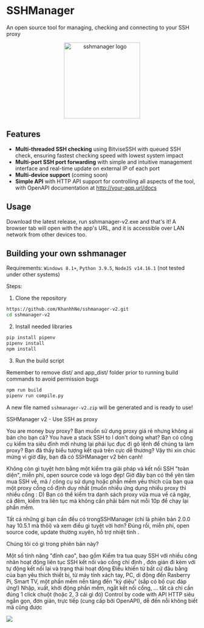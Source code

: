 # SSHManager

An open source tool for managing, checking and connecting to your SSH proxy

<div style="text-align: center;">
  <!--suppress CheckImageSize -->
  <img src="logo/logo.png" alt="sshmanager logo" width="200"/>
</div>

Features
----

- **Multi-threaded SSH checking** using BitviseSSH with queued SSH check,
  ensuring fastest checking speed with lowest system impact
- **Multi-port SSH port forwarding** with simple and intuitive management
  interface and real-time update on external IP of each port
- **Multi-device support** (coming soon)
- **Simple API** with HTTP API support for controlling all aspects of the tool,
  with OpenAPI documentation at http://your-app.url/docs

Usage
----
Download the latest release, run sshmanager-v2.exe and that's it! A browser tab
will open with the app's URL, and it is accessible over LAN network from other
devices too.

Building your own sshmanager
----
Requirements: `Windows 8.1+`, `Python 3.9.5`, `NodeJS v14.16.1` (not tested
under other systems)

Steps:

1. Clone the repository

```bash
https://github.com/KhanhhNe/sshmanager-v2.git
cd sshmanager-v2
```

2. Install needed libraries

```bash
pip install pipenv
pipenv install
npm install
```

3. Run the build script

Remember to remove dist/ and app_dist/ folder prior to running build commands to
avoid permission bugs

```bash
npm run build
pipenv run compile.py
```

A new file named `sshmanager-v2.zip` will be generated and is ready to use!

SSHManager v2 - Use SSH as proxy

You are money buy proxy? Bạn muốn sử dụng proxy giá rẻ nhưng không ai bán cho bạn cả? You have a stack SSH to I don't doing what? Bạn có công cụ kiểm tra siêu đỉnh mới nhưng lại phải lục đục đi gõ lệnh để chúng ta làm proxy? Bạn đã thấy biểu tượng kết quả trên cực dễ thương?
Vậy thì xin chúc mừng vì giờ đây, bạn đã có SSHManager v2 bên cạnh!

Không còn gì tuyệt hơn bằng một kiểm tra giải pháp và kết nối SSH "toàn diện", miễn phí, open source code và logo đẹp! Giờ đây bạn có thể yên tâm mua SSH về, mã / công cụ sử dụng hoặc phần mềm yêu thích của bạn qua một proxy cổng cố định duy nhất (muốn nhiều ứng dụng nhiều proxy thì nhiều cổng : D) Bạn có thể kiểm tra danh sách proxy vừa mua về cả ngày, cả đêm, kiểm tra liên tục mà không cần phải bấm nút mỗi 10p để chạy lại phần mềm.

Tất cả những gì bạn cần đều có trongSSHManager (chỉ là phiên bản 2.0.0 hay 10.5.1 mà thôi) và xem điều gì tuyệt vời hơn? Đúng rồi, miễn phí, open source code, update thường xuyên, hỗ trợ nhiệt tình .


Chúng tôi có gì trong phiên bản này?

Một số tính năng "đỉnh cao", bao gồm
Kiểm tra tua quay SSH với nhiều công nhân hoạt động liên tục
SSH kết nối vào cổng chỉ định , đơn giản đi kèm với tự động kết nối lại và trạng thái hoạt động
Điều khiển từ bất cứ đâu bằng của bạn yêu thích thiết bị, từ máy tính xách tay, PC, di động đến Rasberry Pi, Smart TV, một phần mềm nền tảng đến "kỳ diệu" (sắp có bố cục đáp ứng!)
Nhập, xuất, khởi động phần mềm, ngắt kết nối cổng, ... tất cả chỉ cần đúng 1 click chuột (hoặc 2, 3 cái gì đó)
Control by code with API HTTP siêu ngắn gọn, đơn giản, trực tiếp (cung cấp bởi OpenAPI), dễ đến nỗi không biết mã cũng được

<img src="https://mmo4me.com/attachments/demo-png.182903/"></p>
